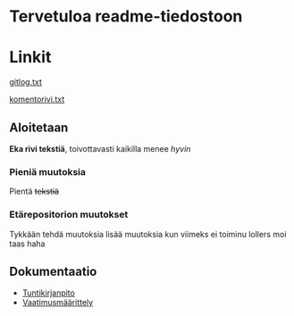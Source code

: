 # Tervetuloa readme-tiedostoon

# Linkit
[gitlog.txt](https://github.com/thefakejj/ot-harjoitustyo/blob/main/laskarit/viikko1/gitlog.txt)

[komentorivi.txt](https://github.com/thefakejj/ot-harjoitustyo/blob/main/laskarit/viikko1/komentorivi.txt)

## Aloitetaan
**Eka rivi tekstiä**, toivottavasti kaikilla menee _hyvin_

### Pieniä muutoksia

Pientä ~~tekstiä~~

### Etärepositorion muutokset
Tykkään tehdä muutoksia
lisää muutoksia kun viimeks ei toiminu lollers
moi taas haha


## Dokumentaatio

- [Tuntikirjanpito](https://github.com/thefakejj/ot-harjoitustyo/blob/main/documentation/tuntikirjanpito.md)
- [Vaatimusmäärittely](https://github.com/thefakejj/ot-harjoitustyo/blob/main/documentation/vaatimusmaarittely.md)